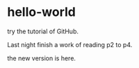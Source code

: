 # hello-world
try the tutorial of GitHub.

Last night finish a work of reading p2 to p4.

the new version is here.
